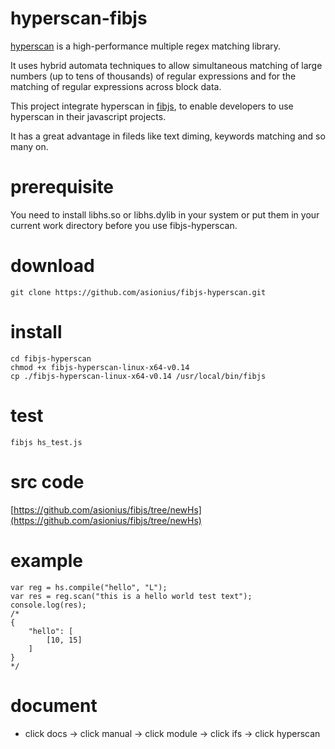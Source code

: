 # hyperscan-fibjs
[hyperscan](https://github.com/01org/hyperscan) is a high-performance multiple regex matching library.

It uses hybrid automata techniques to allow simultaneous matching of large numbers (up to tens of thousands) of regular expressions and for the matching of regular expressions across block data.

This project integrate hyperscan in [fibjs](https://github.com/fibjs/fibjs), to enable developers to use hyperscan in their javascript projects.

It has a great advantage in fileds like text diming, keywords matching and so many on.

# prerequisite
You need to install libhs.so or libhs.dylib in your system or put them in your current work directory before you use fibjs-hyperscan.

# download
```
git clone https://github.com/asionius/fibjs-hyperscan.git
```
# install
```
cd fibjs-hyperscan
chmod +x fibjs-hyperscan-linux-x64-v0.14
cp ./fibjs-hyperscan-linux-x64-v0.14 /usr/local/bin/fibjs
```
# test
```
fibjs hs_test.js
```
# src code

[https://github.com/asionius/fibjs/tree/newHs](https://github.com/asionius/fibjs/tree/newHs)

# example
```
var reg = hs.compile("hello", "L");
var res = reg.scan("this is a hello world test text");
console.log(res);
/*
{
	"hello": [
		[10, 15]
	]
}
*/
```

# document
- click docs -> click manual -> click module -> click ifs -> click hyperscan